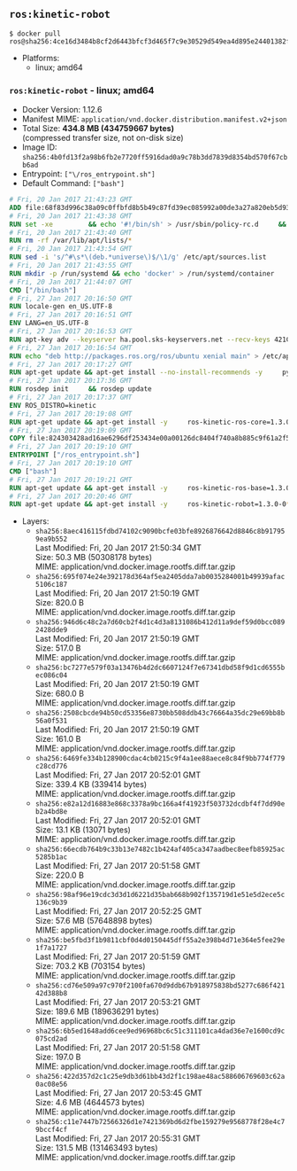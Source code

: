 ## `ros:kinetic-robot`

```console
$ docker pull ros@sha256:4ce16d3484b8cf2d6443bfcf3d465f7c9e30529d549ea4d895e24401382f1d5a
```

-	Platforms:
	-	linux; amd64

### `ros:kinetic-robot` - linux; amd64

-	Docker Version: 1.12.6
-	Manifest MIME: `application/vnd.docker.distribution.manifest.v2+json`
-	Total Size: **434.8 MB (434759667 bytes)**  
	(compressed transfer size, not on-disk size)
-	Image ID: `sha256:4b0fd13f2a98b6fb2e7720ff5916dad0a9c78b3dd7839d8354bd570f67cbb6ad`
-	Entrypoint: `["\/ros_entrypoint.sh"]`
-	Default Command: `["bash"]`

```dockerfile
# Fri, 20 Jan 2017 21:43:23 GMT
ADD file:68f83d996c38a09c0ffbfd8b5b49c87fd39ec085992a00de3a27a820eb5d9383 in / 
# Fri, 20 Jan 2017 21:43:38 GMT
RUN set -xe 		&& echo '#!/bin/sh' > /usr/sbin/policy-rc.d 	&& echo 'exit 101' >> /usr/sbin/policy-rc.d 	&& chmod +x /usr/sbin/policy-rc.d 		&& dpkg-divert --local --rename --add /sbin/initctl 	&& cp -a /usr/sbin/policy-rc.d /sbin/initctl 	&& sed -i 's/^exit.*/exit 0/' /sbin/initctl 		&& echo 'force-unsafe-io' > /etc/dpkg/dpkg.cfg.d/docker-apt-speedup 		&& echo 'DPkg::Post-Invoke { "rm -f /var/cache/apt/archives/*.deb /var/cache/apt/archives/partial/*.deb /var/cache/apt/*.bin || true"; };' > /etc/apt/apt.conf.d/docker-clean 	&& echo 'APT::Update::Post-Invoke { "rm -f /var/cache/apt/archives/*.deb /var/cache/apt/archives/partial/*.deb /var/cache/apt/*.bin || true"; };' >> /etc/apt/apt.conf.d/docker-clean 	&& echo 'Dir::Cache::pkgcache ""; Dir::Cache::srcpkgcache "";' >> /etc/apt/apt.conf.d/docker-clean 		&& echo 'Acquire::Languages "none";' > /etc/apt/apt.conf.d/docker-no-languages 		&& echo 'Acquire::GzipIndexes "true"; Acquire::CompressionTypes::Order:: "gz";' > /etc/apt/apt.conf.d/docker-gzip-indexes 		&& echo 'Apt::AutoRemove::SuggestsImportant "false";' > /etc/apt/apt.conf.d/docker-autoremove-suggests
# Fri, 20 Jan 2017 21:43:40 GMT
RUN rm -rf /var/lib/apt/lists/*
# Fri, 20 Jan 2017 21:43:54 GMT
RUN sed -i 's/^#\s*\(deb.*universe\)$/\1/g' /etc/apt/sources.list
# Fri, 20 Jan 2017 21:43:55 GMT
RUN mkdir -p /run/systemd && echo 'docker' > /run/systemd/container
# Fri, 20 Jan 2017 21:44:07 GMT
CMD ["/bin/bash"]
# Fri, 27 Jan 2017 20:16:50 GMT
RUN locale-gen en_US.UTF-8
# Fri, 27 Jan 2017 20:16:51 GMT
ENV LANG=en_US.UTF-8
# Fri, 27 Jan 2017 20:16:53 GMT
RUN apt-key adv --keyserver ha.pool.sks-keyservers.net --recv-keys 421C365BD9FF1F717815A3895523BAEEB01FA116
# Fri, 27 Jan 2017 20:16:54 GMT
RUN echo "deb http://packages.ros.org/ros/ubuntu xenial main" > /etc/apt/sources.list.d/ros-latest.list
# Fri, 27 Jan 2017 20:17:27 GMT
RUN apt-get update && apt-get install --no-install-recommends -y     python-rosdep     python-rosinstall     python-vcstools     && rm -rf /var/lib/apt/lists/*
# Fri, 27 Jan 2017 20:17:36 GMT
RUN rosdep init     && rosdep update
# Fri, 27 Jan 2017 20:17:37 GMT
ENV ROS_DISTRO=kinetic
# Fri, 27 Jan 2017 20:19:08 GMT
RUN apt-get update && apt-get install -y     ros-kinetic-ros-core=1.3.0-0*     && rm -rf /var/lib/apt/lists/*
# Fri, 27 Jan 2017 20:19:09 GMT
COPY file:824303428ad16ae6296df253434e00a00126dc8404f740a8b885c9f61a2f5fcb in / 
# Fri, 27 Jan 2017 20:19:10 GMT
ENTRYPOINT ["/ros_entrypoint.sh"]
# Fri, 27 Jan 2017 20:19:10 GMT
CMD ["bash"]
# Fri, 27 Jan 2017 20:19:21 GMT
RUN apt-get update && apt-get install -y     ros-kinetic-ros-base=1.3.0-0*     && rm -rf /var/lib/apt/lists/*
# Fri, 27 Jan 2017 20:20:46 GMT
RUN apt-get update && apt-get install -y     ros-kinetic-robot=1.3.0-0*     && rm -rf /var/lib/apt/lists/*
```

-	Layers:
	-	`sha256:8aec416115fdbd74102c9090bcfe03bfe8926876642d8846c8b917959ea9b552`  
		Last Modified: Fri, 20 Jan 2017 21:50:34 GMT  
		Size: 50.3 MB (50308178 bytes)  
		MIME: application/vnd.docker.image.rootfs.diff.tar.gzip
	-	`sha256:695f074e24e392178d364af5ea2405dda7ab0035284001b49939afac5106c187`  
		Last Modified: Fri, 20 Jan 2017 21:50:19 GMT  
		Size: 820.0 B  
		MIME: application/vnd.docker.image.rootfs.diff.tar.gzip
	-	`sha256:946d6c48c2a7d60cb2f4d1c4d3a8131086b412d11a9def59d0bcc0892428dde9`  
		Last Modified: Fri, 20 Jan 2017 21:50:19 GMT  
		Size: 517.0 B  
		MIME: application/vnd.docker.image.rootfs.diff.tar.gzip
	-	`sha256:bc7277e579f03a13476b4d2dc6607124f7e67341dbd58f9d1cd6555bec086c04`  
		Last Modified: Fri, 20 Jan 2017 21:50:19 GMT  
		Size: 680.0 B  
		MIME: application/vnd.docker.image.rootfs.diff.tar.gzip
	-	`sha256:2508cbcde94b50cd53356e8730bb508ddb43c76664a35dc29e69bb8b56a0f531`  
		Last Modified: Fri, 20 Jan 2017 21:50:19 GMT  
		Size: 161.0 B  
		MIME: application/vnd.docker.image.rootfs.diff.tar.gzip
	-	`sha256:6469fe334b128900cdac4cb0215c9f4a1ee88aece8c84f9bb774f779c28cd776`  
		Last Modified: Fri, 27 Jan 2017 20:52:01 GMT  
		Size: 339.4 KB (339414 bytes)  
		MIME: application/vnd.docker.image.rootfs.diff.tar.gzip
	-	`sha256:e82a12d16883e868c3378a9bc166a4f41923f503732dcdbf4f7dd90eb2a4bd8e`  
		Last Modified: Fri, 27 Jan 2017 20:52:01 GMT  
		Size: 13.1 KB (13071 bytes)  
		MIME: application/vnd.docker.image.rootfs.diff.tar.gzip
	-	`sha256:66ecdb764b9c33b13e7482c1b424af405ca347aadbec8eefb85925ac5285b1ac`  
		Last Modified: Fri, 27 Jan 2017 20:51:58 GMT  
		Size: 220.0 B  
		MIME: application/vnd.docker.image.rootfs.diff.tar.gzip
	-	`sha256:98af96e19cdc3d3d1d6221d35bab668b902f135719d1e51e5d2ece5c136c9b39`  
		Last Modified: Fri, 27 Jan 2017 20:52:25 GMT  
		Size: 57.6 MB (57648898 bytes)  
		MIME: application/vnd.docker.image.rootfs.diff.tar.gzip
	-	`sha256:be5fbd3f1b9811cbf0d4d0150445dff55a2e398b4d71e364e5fee29e1f7a1727`  
		Last Modified: Fri, 27 Jan 2017 20:51:59 GMT  
		Size: 703.2 KB (703154 bytes)  
		MIME: application/vnd.docker.image.rootfs.diff.tar.gzip
	-	`sha256:cd76e509a97c970f2100fa670d9ddb67b918975838bd5277c686f42142d388b8`  
		Last Modified: Fri, 27 Jan 2017 20:53:21 GMT  
		Size: 189.6 MB (189636291 bytes)  
		MIME: application/vnd.docker.image.rootfs.diff.tar.gzip
	-	`sha256:6b5ed1648add6cee9ed96968bc6c51c311101ca4dad36e7e1600cd9c075cd2ad`  
		Last Modified: Fri, 27 Jan 2017 20:51:58 GMT  
		Size: 197.0 B  
		MIME: application/vnd.docker.image.rootfs.diff.tar.gzip
	-	`sha256:422d357d2c1c25e9db3d61bb43d2f1c198ae48ac588606769603c62a0ac08e56`  
		Last Modified: Fri, 27 Jan 2017 20:53:45 GMT  
		Size: 4.6 MB (4644573 bytes)  
		MIME: application/vnd.docker.image.rootfs.diff.tar.gzip
	-	`sha256:c11e7447b72566326d1e7421369bd6d2fbe159279e9568778f28e4c79bccf4cf`  
		Last Modified: Fri, 27 Jan 2017 20:55:31 GMT  
		Size: 131.5 MB (131463493 bytes)  
		MIME: application/vnd.docker.image.rootfs.diff.tar.gzip
